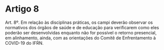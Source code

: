 # Artigo 8

Art. 8º. Em relação às disciplinas práticas, os campi deverão observar os normativos dos órgãos de saúde e de
educação para verificarem como eles poderão ser desenvolvidas enquanto não for possível o retorno presencial, em
alinhamento, ainda, com as orientações do Comitê de Enfrentamento à COVID-19 do IFRN.


